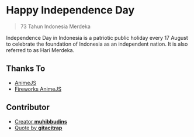 # Happy Independence Day

> 73 Tahun Indonesia Merdeka

Independence Day in Indonesia is a patriotic public holiday every 17 August to celebrate the foundation of Indonesia as an independent nation. It is also referred to as Hari Merdeka.

## Thanks To

- [AnimeJS](https://github.com/juliangarnier/anime/)
- [Fireworks AnimeJS](https://codepen.io/juliangarnier/pen/gmOwJX)

## Contributor

- [Creator **muhibbudins**](https://github.com/muhibbudins)
- [Quote by **gitacitrap**](https://github.com/gitacitrap)